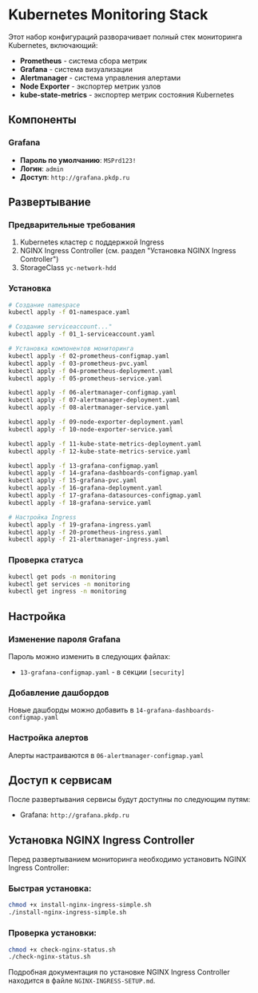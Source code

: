 # Kubernetes Monitoring Stack

Этот набор конфигураций разворачивает полный стек мониторинга Kubernetes, включающий:

- **Prometheus** - система сбора метрик
- **Grafana** - система визуализации 
- **Alertmanager** - система управления алертами
- **Node Exporter** - экспортер метрик узлов
- **kube-state-metrics** - экспортер метрик состояния Kubernetes

## Компоненты

### Grafana
- **Пароль по умолчанию**: `MSPrd123!`
- **Логин**: `admin`
- **Доступ**: `http://grafana.pkdp.ru`


## Развертывание

### Предварительные требования

1. Kubernetes кластер с поддержкой Ingress
2. NGINX Ingress Controller (см. раздел "Установка NGINX Ingress Controller")
3. StorageClass `yc-network-hdd` 

### Установка

```bash
# Создание namespace
kubectl apply -f 01-namespace.yaml

# Создание serviceaccount..."
kubectl apply -f 01_1-serviceaccount.yaml

# Установка компонентов мониторинга
kubectl apply -f 02-prometheus-configmap.yaml
kubectl apply -f 03-prometheus-pvc.yaml
kubectl apply -f 04-prometheus-deployment.yaml
kubectl apply -f 05-prometheus-service.yaml

kubectl apply -f 06-alertmanager-configmap.yaml
kubectl apply -f 07-alertmanager-deployment.yaml
kubectl apply -f 08-alertmanager-service.yaml

kubectl apply -f 09-node-exporter-deployment.yaml
kubectl apply -f 10-node-exporter-service.yaml

kubectl apply -f 11-kube-state-metrics-deployment.yaml
kubectl apply -f 12-kube-state-metrics-service.yaml

kubectl apply -f 13-grafana-configmap.yaml
kubectl apply -f 14-grafana-dashboards-configmap.yaml
kubectl apply -f 15-grafana-pvc.yaml
kubectl apply -f 16-grafana-deployment.yaml
kubectl apply -f 17-grafana-datasources-configmap.yaml
kubectl apply -f 18-grafana-service.yaml

# Настройка Ingress
kubectl apply -f 19-grafana-ingress.yaml
kubectl apply -f 20-prometheus-ingress.yaml
kubectl apply -f 21-alertmanager-ingress.yaml
```

### Проверка статуса

```bash
kubectl get pods -n monitoring
kubectl get services -n monitoring
kubectl get ingress -n monitoring
```

## Настройка

### Изменение пароля Grafana

Пароль можно изменить в следующих файлах:
- `13-grafana-configmap.yaml` - в секции `[security]`

### Добавление дашбордов

Новые дашборды можно добавить в `14-grafana-dashboards-configmap.yaml`

### Настройка алертов

Алерты настраиваются в `06-alertmanager-configmap.yaml`

## Доступ к сервисам

После развертывания сервисы будут доступны по следующим путям:
- Grafana: `http://grafana.pkdp.ru`



## Установка NGINX Ingress Controller

Перед развертыванием мониторинга необходимо установить NGINX Ingress Controller:

### Быстрая установка:
```bash
chmod +x install-nginx-ingress-simple.sh
./install-nginx-ingress-simple.sh
```

### Проверка установки:
```bash
chmod +x check-nginx-status.sh
./check-nginx-status.sh
```



Подробная документация по установке NGINX Ingress Controller находится в файле `NGINX-INGRESS-SETUP.md`.
